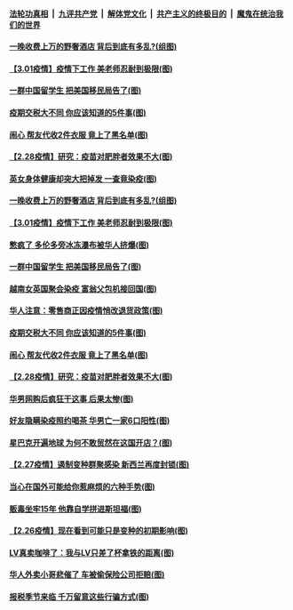 ####  [法轮功真相](../../../../basic/blob/master/README.md?t=03021101) &nbsp;|&nbsp; [九评共产党](../../../../9ping.md/blob/master/README.md?t=03021101) &nbsp;|&nbsp; [解体党文化](../../../../jtdwh.md/blob/master/README.md?t=03021101)  &nbsp;|&nbsp; [共产主义的终极目的](../../../../gczydzjmd.md/blob/master/README.md?t=03021101) &nbsp;|&nbsp; [魔鬼在统治我们的世界](../../../../mgztzwmdsj.md/blob/master/README.md?t=03021101) 

#### [一晚收费上万的野奢酒店 背后到底有多乱?(组图)](../pages/p3/964170.md?t=03021101) 

#### [【3.01疫情】疫情下工作 美老师忍耐到极限(图)](../pages/p3/964165.md?t=03021101) 

#### [一群中国留学生 把美国移民局告了(图)](../pages/p3/964155.md?t=03021101) 

#### [疫期交税大不同 你应该知道的5件事(图)](../pages/p3/964085.md?t=03021101) 

#### [闹心 帮友代收2件衣服 竟上了黑名单(图)](../pages/p3/964067.md?t=03021101) 

#### [【2.28疫情】研究：疫苗对肥胖者效果不大(图)](../pages/p3/964061.md?t=03021101) 

#### [英女身体健康却突大把掉发 一查竟染疫(图)](../pages/p3/964182.md?t=03021101) 

#### [一晚收费上万的野奢酒店 背后到底有多乱?(组图)](../pages/p3/964170.md?t=03021101) 

#### [【3.01疫情】疫情下工作 美老师忍耐到极限(图)](../pages/p3/964165.md?t=03021101) 

#### [憋疯了 多伦多旁冰冻瀑布被华人挤爆(图)](../pages/p3/964152.md?t=03021101) 

#### [一群中国留学生 把美国移民局告了(图)](../pages/p3/964155.md?t=03021101) 

#### [越南女英国聚会染疫 富翁父包机接回国(图)](../pages/p3/964147.md?t=03021101) 

#### [华人注意：零售商正因疫情悄改退货政策(图)](../pages/p3/964096.md?t=03021101) 

#### [疫期交税大不同 你应该知道的5件事(图)](../pages/p3/964085.md?t=03021101) 

#### [闹心 帮友代收2件衣服 竟上了黑名单(图)](../pages/p3/964067.md?t=03021101) 

#### [【2.28疫情】研究：疫苗对肥胖者效果不大(图)](../pages/p3/964061.md?t=03021101) 

#### [华男网购后疯狂干这事 后果太惨(图)](../pages/p3/964042.md?t=03021101) 

#### [好友隐瞒染疫照约喝茶 华男亡一家6口阳性(图)](../pages/p3/963999.md?t=03021101) 

#### [星巴克开遍地球 为何不敢贸然在这国开店？(图)](../pages/p3/963922.md?t=03021101) 

#### [【2.27疫情】遏制变种群聚感染 新西兰再度封锁(图)](../pages/p3/963983.md?t=03021101) 

#### [当心在国外可能给你惹麻烦的六种手势(图)](../pages/p3/963978.md?t=03021101) 

#### [贩毒坐牢15年 他靠自学拼进斯坦福(图)](../pages/p3/963956.md?t=03021101) 

#### [【2.26疫情】现在看到可能只是变种的初期影响(图)](../pages/p3/963884.md?t=03021101) 

#### [LV真卖咖啡了：我与LV只差了杯拿铁的距离(图)](../pages/p3/963874.md?t=03021101) 

#### [华人外卖小哥悲催了 车被偷保险公司拒赔(图)](../pages/p3/963879.md?t=03021101) 

#### [报税季节来临 千万留意这些行骗方式(图)](../pages/p3/963876.md?t=03021101) 

